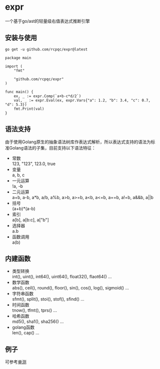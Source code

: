 # expr
一个基于go/ast的轻量级右值表达式推断引擎

## 安装与使用
```go get -u github.com/rcpqc/expr@latest```

```
package main

import (
	"fmt"

	"github.com/rcpqc/expr"
)

func main() {
	ex, _ := expr.Comp(`a+b-c*d/2`)
	val, _ := expr.Eval(ex, expr.Vars{"a": 1.2, "b": 3.4, "c": 0.7, "d": 5.3})
	fmt.Print(val)
}
```

## 语法支持
由于使用Golang原生的抽象语法树库作表达式解析，所以表达式支持的语法为标准Golang语法的子集，目前支持以下语法特征：

- 常数  
  123, "123", 123.0, true
- 变量  
  a, b, c
- 一元运算  
  !a, -b
- 二元运算  
  a+b, a-b, a*b, a/b, a%b, a>b, a>=b, a<b, a<=b, a==b, a!=b, a&&b, a||b
- 括号  
  (a+b)*(a-b)
- 索引  
  a[b], a[b:c], a["b"]
- 选择器  
  a.b
- 函数调用  
  a(b)

## 内建函数
- 类型转换  
  int(), uint(), int64(), uint64(), float32(), flaot64() ...
- 数学函数  
  abs(), ceil(), round(), floor(), sin(), cos(), log(), sigmoid() ...
- 字符串函数  
  sfmt(), split(), stoi(), stof(), sfind() ...
- 时间函数  
  tnow(), tfmt(), tprs() ...
- 哈希函数  
  md5(), sha1(), sha256() ...
- golang函数  
  len(), cap() ...

## 例子
可参考[单测](/test)